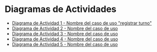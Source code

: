 # Diagramas de Actividades

* [Diagrama de Actividad 1 - Nombre del caso de uso "registrar turno"]()
* [Diagrama de Actividad 2 - Nombre del caso de uso]()
* [Diagrama de Actividad 3 - Nombre del caso de uso]()
* [Diagrama de Actividad 4 - Nombre del caso de uso]()
* [Diagrama de Actividad 5 - Nombre del caso de uso]()
